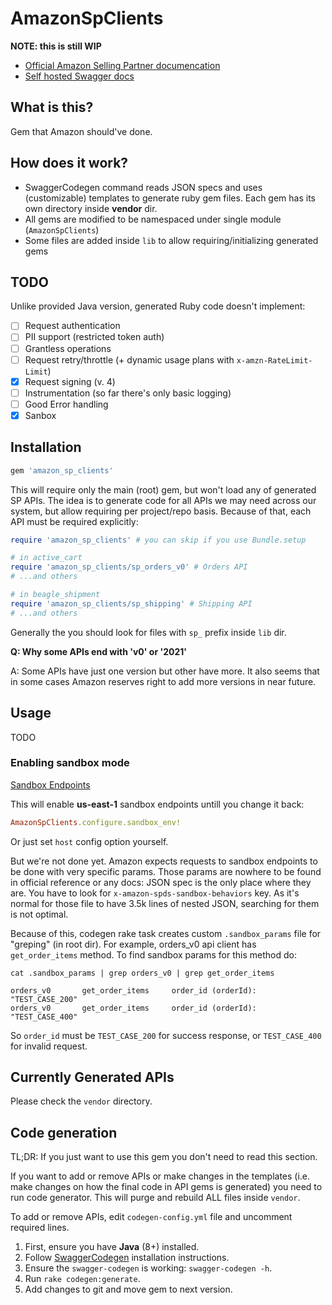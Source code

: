 # AmazonSpClients

**NOTE: this is still WIP**

* [Official Amazon Selling Partner documencation](https://github.com/amzn/selling-partner-api-docs)
* [Self hosted Swagger docs](https://dropstream.github.io/amazon-sp-swagger-api-docs)

## What is this?

Gem that Amazon should've done.

## How does it work?

* SwaggerCodegen command reads JSON specs and uses (customizable) templates to
  generate ruby gem files. Each gem has its own directory inside **vendor** dir.
* All gems are modified to be namespaced under single module (`AmazonSpClients`)
* Some files are added inside `lib` to allow requiring/initializing generated gems

## TODO

Unlike provided Java version, generated Ruby code doesn't implement:

- [ ] Request authentication
- [ ] PII support (restricted token auth)
- [ ] Grantless operations
- [ ] Request retry/throttle (+ dynamic usage plans with `x-amzn-RateLimit-Limit`)
- [X] Request signing (v. 4)
- [ ] Instrumentation (so far there's only basic logging)
- [ ] Good Error handling
- [X] Sanbox

## Installation

```ruby
gem 'amazon_sp_clients'
```

This will require only the main (root) gem, but won't load any of generated SP APIs.
The idea is to generate code for all APIs we may need across our system, but allow
requiring per project/repo basis. Because of that, each API must be required explicitly:

```ruby
require 'amazon_sp_clients' # you can skip if you use Bundle.setup

# in active_cart
require 'amazon_sp_clients/sp_orders_v0' # Orders API
# ...and others

# in beagle_shipment
require 'amazon_sp_clients/sp_shipping' # Shipping API
# ...and others
```

Generally the you should look for files with `sp_` prefix inside `lib` dir.

**Q: Why some APIs end with 'v0' or '2021'**

A: Some APIs have just one version but other have more.
It also seems that in some cases Amazon reserves right to add more versions in
near future.

## Usage

TODO

### Enabling sandbox mode

[Sandbox Endpoints](https://github.com/amzn/selling-partner-api-docs/blob/main/guides/en-US/developer-guide/SellingPartnerApiDeveloperGuide.md#selling-partner-api-sandbox-endpoints)

This will enable **us-east-1** sandbox endpoints untill you change it back:

```ruby
AmazonSpClients.configure.sandbox_env!
```

Or just set `host` config option yourself.

But we're not done yet. Amazon expects requests to sandbox endpoints to be done
with very specific params. Those params are nowhere to be found in official reference
or any docs: JSON spec is the only place where they are. You have to look for 
`x-amazon-spds-sandbox-behaviors` key. As it's normal for those file to have 3.5k
lines of nested JSON, searching for them is not optimal.

Because of this, codegen rake task creates custom `.sandbox_params` file for
"greping" (in root dir). For example, orders_v0 api client has `get_order_items`
method. To find sandbox params for this method do:

```
cat .sandbox_params | grep orders_v0 | grep get_order_items

orders_v0       get_order_items     order_id (orderId):     "TEST_CASE_200"
orders_v0       get_order_items     order_id (orderId):     "TEST_CASE_400"
```

So `order_id` must be `TEST_CASE_200` for success response, or `TEST_CASE_400`
for invalid request.

## Currently Generated APIs

Please check the `vendor` directory.

## Code generation

TL;DR: If you just want to use this gem you don't need to read this section.

If you want to add or remove APIs or make changes in the templates (i.e. make
changes on how the final code in API gems is generated) you need to run code
generator. This will purge and rebuild ALL files inside `vendor`.

To add or remove APIs, edit `codegen-config.yml` file and uncomment required lines.

1. First, ensure you have **Java** (8+) installed.
2. Follow [SwaggerCodegen](https://github.com/swagger-api/swagger-codegen) installation instructions.
3. Ensure the `swagger-codegen` is working: `swagger-codegen -h`.
4. Run `rake codegen:generate`.
5. Add changes to git and move gem to next version.
